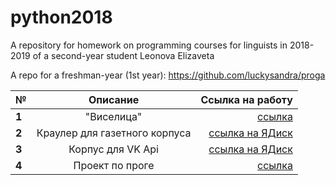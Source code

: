 # python2018
A repository for homework on programming courses for linguists in 2018-2019 of a second-year student Leonova Elizaveta

A repo for a freshman-year (1st year): https://github.com/luckysandra/proga

**№**|**Описание**|**Ссылка на работу**
---|:---:|---:
**1**|"Виселица"|[ссылка](https://github.com/luckysandra/python2018/tree/master/homework/homework1)
**2**|Краулер для газетного корпуса|[ссылка на ЯДиск](https://yadi.sk/d/0e2gnAz3-NJH6Q)
**3**|Корпус для VK Api|[ссылка на ЯДиск](https://yadi.sk/d/2PnVxazabBN_hQ)
**4**|Проект по проге|[ссылка](https://github.com/luckysandra/python2018/tree/master/project)

